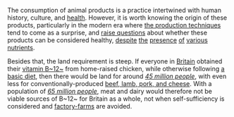 The consumption of animal products is a practice intertwined with human
history, culture, and [health](/basics). However, it is worth knowing the
origin of these products, particularly in the modern era where
[the production techniques](https://www.dominionmovement.com/) tend to come
as a surprise, and [raise questions](https://www.youtube.com/watch?v=mNED7GJLY7I)
about whether these products can be considered healthy,
[despite](https://en.wikipedia.org/wiki/Environmental_impact_of_meat_production)
[the](https://en.wikipedia.org/wiki/Antibiotic_use_in_livestock)
[presence](https://en.wikipedia.org/wiki/Slaughterhouse#Worker_exploitation_concerns)
[of](https://www.bbc.co.uk/news/health-24525584)
[various](https://en.wikipedia.org/wiki/Poultry_farming_in_the_United_States#Safety_issues)
[nutrients](https://www.phrases.org.uk/meanings/243100.html).

Besides that, the land requirement is steep. If everyone in [Britain](/notes/british-land-available)
obtained their [vitamin B~12~](https://web.archive.org/web/20201220012701id_/http://www.whfoods.com/genpage.php?tname=nutrient&dbid=107#foodchart)
from home-raised chicken, while otherwise following [a basic diet](/basics),
then there would be land for around [*45 million people*](/notes/land-for-chicken),
with even less for conventionally-produced [beef, lamb, pork, and cheese](https://ourworldindata.org/grapher/land-use-per-kg-poore).
With a population of [*65 million people*](https://en.wikipedia.org/wiki/Demography_of_the_United_Kingdom),
meat and dairy would therefore not be viable sources of B~12~ for Britain
as a whole, not when self-sufficiency is considered and [factory-farms](https://landofhopeandglory.org/)
are avoided.
